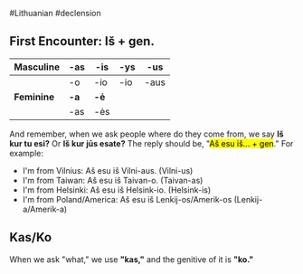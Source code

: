 #Lithuanian #declension 

## First Encounter: Iš + gen.

| Masculine | -as | -is | -ys | -us |
| ---- | ---- | ---- | ---- | ---- |
|  | -o | -io | -io | -aus |
| __Feminine__ | __-a__ | __-ė__ |  |  |
|  | -as | -ės |  |  |

And remember, when we ask people where do they come from, we say __Iš kur tu esi?__ Or __Iš kur jūs esate?__ The reply should be, "<mark class="hltr-green">Aš esu iš... + gen</mark>." For example:

- I'm from Vilnius: Aš esu iš Vilni-aus. (Vilni-us)
- I'm from Taiwan: Aš esu iš Taivan-o. (Taivan-as)
- I'm from Helsinki: Aš esu iš Helsink-io. (Helsink-is)
- I'm from Poland/America: Aš esu iš  Lenkij-os/Amerik-os (Lenkij-a/Amerik-a)

## Kas/Ko

When we ask "what," we use __"kas,"__ and the genitive of it is __"ko."__